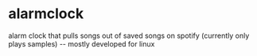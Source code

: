 # alarmclock
alarm clock that pulls songs out of saved songs on spotify (currently only plays samples) -- mostly developed for linux

